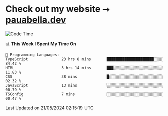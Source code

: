 # Check out my website ⭢ [pauabella.dev](https://pauabella.dev)

<!--START_SECTION:waka-->
![Code Time](http://img.shields.io/badge/Code%20Time-3%2C352%20hrs%2017%20mins-blue)

📊 **This Week I Spent My Time On** 

```text
💬 Programming Languages: 
TypeScript               23 hrs 8 mins       █████████████████████░░░░   84.42 % 
HTML                     3 hrs 14 mins       ███░░░░░░░░░░░░░░░░░░░░░░   11.83 % 
CSS                      38 mins             █░░░░░░░░░░░░░░░░░░░░░░░░   02.32 % 
JavaScript               13 mins             ░░░░░░░░░░░░░░░░░░░░░░░░░   00.79 % 
TSConfig                 7 mins              ░░░░░░░░░░░░░░░░░░░░░░░░░   00.47 % 
```


 Last Updated on 21/05/2024 02:15:19 UTC
<!--END_SECTION:waka-->

